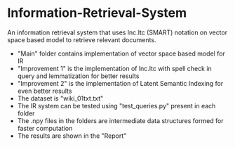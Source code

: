 # Information-Retrieval-System
An information retrieval system that uses lnc.ltc (SMART) notation on vector space based model to retrieve relevant documents.
- "Main" folder contains implementation of vector space based model for IR
- "Improvement 1" is the implementation of lnc.ltc with spell check in query and lemmatization for better results
- "Improvement 2" is the implementation of Latent Semantic Indexing for even better results
- The dataset is "wiki_01txt.txt"
- The IR system can be tested using "test_queries.py" present in each folder
- The .npy files in the folders are intermediate data structures formed for faster computation
- The results are shown in the "Report"
